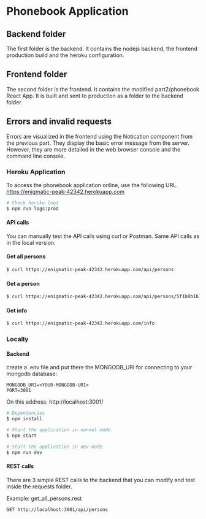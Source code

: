 # Phonebook Application

## Backend folder
The first folder is the backend. It contains the nodejs backend, the frontend production build and the heroku configuration.

## Frontend folder
The second folder is the frontend. It contains the modified part2/phonebook React App.
It is built and sent to production as a folder to the backend folder.

## Errors and invalid requests

Errors are visualized in the frontend using the Notication component from the previous part. They display the basic error message from the server. However, they are more detailed in the web browser console and the command line console.

### Heroku Application
To access the phonebook application online, use the following URL.
https://enigmatic-peak-42342.herokuapp.com

```bash
# Check heroku logs
$ npm run logs:prod
```

#### API calls

You can manually test the API calls using curl or Postman.
Same API calls as in the local version.

#### Get all persons
```bash
$ curl https://enigmatic-peak-42342.herokuapp.com/api/persons
```

#### Get a person
```bash
$ curl https://enigmatic-peak-42342.herokuapp.com/api/persons/5f1b0b1b1c9d440000a1b0a0
```

#### Get info
```bash
$ curl https://enigmatic-peak-42342.herokuapp.com/info
```

### Locally

#### Backend

create a .env file and put there the MONGODB_URI for connecting to your mongodb database:
```
MONGODB_URI=<YOUR-MONGODB-URI>
PORT=3001
```

On this address:
http://localhost:3001/

```bash
# Dependencies
$ npm install

# Start the application in normal mode
$ npm start

# Start the application in dev mode
$ npm run dev
```

#### REST calls

There are 3 simple REST calls to the backend that you can modify and test inside the requests folder.

Example: get_all_persons.rest
```bash
GET http://localhost:3001/api/persons
```